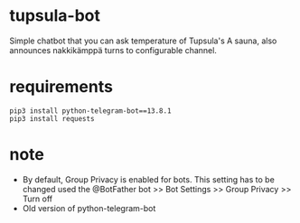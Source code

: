# tupsula-bot
Simple chatbot that you can ask temperature of Tupsula's A sauna, also announces nakkikämppä turns to configurable channel.

# requirements
```shell
pip3 install python-telegram-bot==13.8.1
pip3 install requests
```

# note
- By default, Group Privacy is enabled for bots. This setting has to be changed used the @BotFather bot >> Bot Settings >> Group Privacy >> Turn off
- Old version of python-telegram-bot
